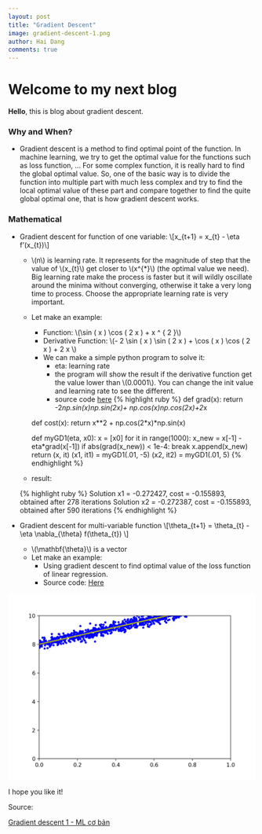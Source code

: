 ```yaml
---
layout: post
title: "Gradient Descent"
image: gradient-descent-1.png
author: Hai Dang
comments: true
---
```

# Welcome to my next blog
**Hello**, this is blog about gradient descent.
### Why and When?
* Gradient descent is a method to find optimal point of the function. In machine learning, we try to get the optimal value for the functions such as loss function, ... For some complex function, it is really hard to find the global optimal value. So, one of the basic way is to divide the function into multiple part with much less complex and try to find the local optimal value of these part and compare together to find the quite global optimal one, that is how gradient descent works. 

### Mathematical
* Gradient descent for function of one variable:
  \\[x_{t+1} = x_{t} - \eta f’(x_{t})\\]
  * \\(n\\) is learning rate. It represents for the magnitude of step that the value of \\(x_{t}\\) get closer to \\(x^{*}\\) (the optimal value we need). Big learning rate make the process is faster but it will wildly oscillate around the minima without converging, otherwise it take a very long time to process. Choose the appropriate learning rate is very important. 
  * Let make an example: 
    * Function: \\(\sin ( x ) \cos ( 2 x ) + x ^ { 2 }\\)
    * Derivative Function: \\(- 2 \sin ( x ) \sin ( 2 x ) + \cos ( x ) \cos ( 2 x ) + 2 x \\)
    * We can make a simple python program to solve it: 
      * eta: learning rate
      * the program will show the result if the derivative function get the value lower than \\(0.0001\\). You can change the init value and learning rate to see the different. 
      * source code [here](https://github.com/HaiDang9719/StudyML/blob/master/Gradient_descent/example1.py)
    {% highlight ruby %} 
    def grad(x):
        return -2*np.sin(x)*np.sin(2*x)+ np.cos(x)*np.cos(2*x)+2*x
    
    def cost(x):
        return x**2 + np.cos(2*x)*np.sin(x)
    
    def myGD1(eta, x0):
        x = [x0]
        for it in range(1000):
            x_new = x[-1] - eta*grad(x[-1])
            if abs(grad(x_new)) < 1e-4:
                break
            x.append(x_new)
        return (x, it)
    (x1, it1) = myGD1(.01, -5)
    (x2, it2) = myGD1(.01, 5)
    {% endhighlight %}
    
   * result: 
    
    {% highlight ruby %} 
    Solution x1 = -0.272427, cost = -0.155893, obtained after 278 iterations
    Solution x2 = -0.272387, cost = -0.155893, obtained after 590 iterations
    {% endhighlight %}
    
* Gradient descent for multi-variable function
\\[\theta_{t+1} = \theta_{t} - \eta \nabla_{\theta} f(\theta_{t}) \\]
  * \\(\mathbf{\theta}\\) is a vector
  * Let make an example: 
    * Using gradient descent to find optimal value of the loss function of linear regression.
    * Source code: [Here](https://github.com/HaiDang9719/StudyML/blob/master/Gradient_descent/example2.py)
                       
![Result](../img/gradient-descent-ex2.png)

I hope you like it!

Source: 

[Gradient descent 1 - ML cơ bản](https://machinelearningcoban.com/2017/01/12/gradientdescent/)

